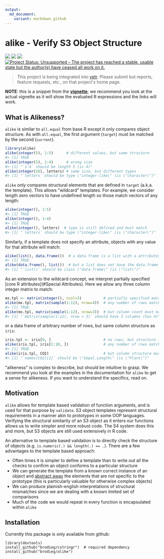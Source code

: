 ```yaml
---
output:
  md_document:
    variant: markdown_github
---
```


<!-- README.md is generated from README.Rmd. Please edit that file -->


# alike - Verify S3 Object Structure

[![](https://travis-ci.org/brodieG/alike.svg?branch=master)](https://travis-ci.org/brodieG/alike)
[![](https://codecov.io/github/brodieG/alike/coverage.svg?branch=master)](https://codecov.io/github/brodieG/alike?branch=master)
[![](http://www.r-pkg.org/badges/version/alike_not_published)](https://cran.r-project.org/package)
[![Project Status: Unsupported – The project has reached a stable, usable state but the author(s) have ceased all work on it.](http://www.repostatus.org/badges/latest/unsupported.svg)](http://www.repostatus.org/#unsupported)

> This project is being integrated into [vetr](https://github.com/brodieG/vetr).
> Please submit but reports, feature requests, etc., on that project's home
> page.

**NOTE**: this is a snippet from the **[vignette](http://htmlpreview.github.io/?https://raw.githubusercontent.com/brodieG/alike/master/inst/doc/alike.html)**; we recommend you look at the actual vignette as it will show the evaluated R expressions and the links will work.

## What is Alikeness?

`alike` is similar to `all.equal` from base R except it only compares object structure.  As with `all.equal`, the first argument (`target`) must be matched by the second (`current`).


```r
library(alike)
alike(integer(5), 1:5)      # different values, but same structure
#> [1] TRUE
alike(integer(5), 1:4)      # wrong size
#> [1] "`1:4` should be length 5 (is 4)"
alike(integer(26), letters) # same size, but different types
#> [1] "`letters` should be type \"integer-like\" (is \"character\")"
```

`alike` only compares structural elements that are defined in `target` (a.k.a. the template).  This allows "wildcard" templates.  For example, we consider length zero vectors to have undefined length so those match vectors of any length:


```r
alike(integer(), 1:5)
#> [1] TRUE
alike(integer(), 1:4)
#> [1] TRUE
alike(integer(), letters)  # type is still defined and must match
#> [1] "`letters` should be type \"integer-like\" (is \"character\")"
```

Similarly, if a template does not specify an attribute, objects with any value for that attribute will match:


```r
alike(list(), data.frame())  # a data frame is a list with a attributes
#> [1] TRUE
alike(data.frame(), list())  # but a list does not have the data.frame attributes
#> [1] "`list()` should be class \"data.frame\" (is \"list\")"
```

As an extension to the wildcard concept, we interpret partially specified [core R attributes](#Special Attributes).  Here we allow any three column integer matrix to match:


```r
mx.tpl <- matrix(integer(), ncol=3)          # partially specified matrix
alike(mx.tpl, matrix(sample(1:12), nrow=4))  # any number of rows match
#> [1] TRUE
alike(mx.tpl, matrix(sample(1:12), nrow=3))  # but column count must match
#> [1] "`matrix(sample(1:12), nrow = 3)` should have 3 columns (has 4)"
```

or a data frame of arbitrary number of rows, but same column structure as `iris`:


```r
iris.tpl <- iris[0, ]                        # no rows, but structure is defined
alike(iris.tpl, iris[1:10, ])                # any number of rows match
#> [1] TRUE
alike(iris.tpl, CO2)                         # but column structure must match
#> [1] "`names(CO2)[1]` should be \"Sepal.Length\" (is \"Plant\")"
```

"alikeness" is complex to describe, but should be intuitive to grasp. We recommend you look at the examples in the documentation for `alike` to get a sense for alikeness.  If you want to understand the specifics, read on.

## Motivation

`alike` allows for template based validation of function arguments, and is used for that purpose by `validate`. S3 object templates represent structural requirements in a manner akin to prototypes in some OOP languages.  Verifying the structural similarity of an S3 object as it enters our functions allows us to write simpler and more robust code.  The S4 system does this and more, but S3 objects are still used extensively in R code.

An alternative to template based validation is to directly check the structure of objects (e.g. `is.numeric(.) && length(.) == .`).  There are a few advantages to the template based approach:

* Often times it is simpler to define a template than to write out all the checks to confirm an object conforms to a particular structure
* We can generate the template from a known correct instance of an object and [abstract away](#Abstracting-Existing-Objects) the elements that are not specific to the prototype (this is particularly valuable for otherwise complex objects)
* We can produce plainish-english interpretations of structural mismatches since we are dealing with a known limited set of comparisons
* Much of the code we would repeat in every function is encapsulated within `alike`

## Installation

Currently this package is only available from github:

```
library(devtools)
install_github("brodieg/cstringr")  # required dependency
install_github("brodieg/alike")
```
